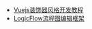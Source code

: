 * [Vuejs装饰器风格开发教程](Vuejs装饰器风格开发教程/01教程前言.md)
* [LogicFlow流程图编辑框架](LogicFlow流程图编辑框架/01LogicFlow安装与准备工作.md)
